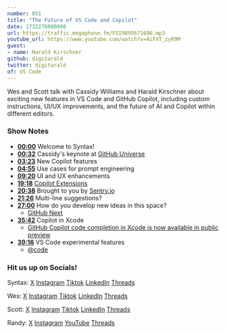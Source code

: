 ```yaml
---
number: 851
title: "The Future of VS Code and Copilot"
date: 1732276800000
url: https://traffic.megaphone.fm/FSI9895671696.mp3
youtube_url: https://www.youtube.com/watch?v=AiFXT_zyR9M
guest: 
- name: Harald Kirschner
github: digitarald
twitter: digitarald
of: VS Code
---
```


Wes and Scott talk with Cassidy Williams and Harald Kirschner about exciting new features in VS Code and GitHub Copilot, including custom instructions, UI/UX improvements, and the future of AI and Copilot within different editors.

### Show Notes

* **[00:00](#t=00:00)** Welcome to Syntax!
* **[00:32](#t=00:32)** Cassidy's keynote at [GitHub Universe](https://githubuniverse.com/)
* **[03:23](#t=03:23)** New Copilot features
* **[04:55](#t=04:55)** Use cases for prompt engineering
* **[09:20](#t=09:20)** UI and UX enhancements
* **[19:18](#t=19:18)** [Copilot Extensions](https://github.blog/news-insights/product-news/introducing-github-copilot-extensions/)
* **[20:38](#t=20:38)** Brought to you by [Sentry.io](https://sentry.io)
* **[21:26](#t=21:26)** Multi-line suggestions?
* **[27:00](#t=27:00)** How do you develop new ideas in this space?
  * [GitHub Next](https://githubnext.com/)
* **[35:42](#t=35:42)** Copilot in Xcode
  * [GitHub Copilot code completion in Xcode is now available in public preview](https://github.blog/changelog/2024-10-29-github-copilot-code-completion-in-xcode-is-now-available-in-public-preview/)
* **[39:16](#t=39:16)** VS Code experimental features
  * [@code](https://x.com/code)

### Hit us up on Socials!

Syntax: [X](https://twitter.com/syntaxfm) [Instagram](https://www.instagram.com/syntax_fm/) [Tiktok](https://www.tiktok.com/@syntaxfm) [LinkedIn](https://www.linkedin.com/company/96077407/admin/feed/posts/) [Threads](https://www.threads.net/@syntax_fm)

Wes: [X](https://twitter.com/wesbos) [Instagram](https://www.instagram.com/wesbos/) [Tiktok](https://www.tiktok.com/@wesbos) [LinkedIn](https://www.linkedin.com/in/wesbos/) [Threads](https://www.threads.net/@wesbos)

Scott: [X](https://twitter.com/stolinski) [Instagram](https://www.instagram.com/stolinski/) [Tiktok](https://www.tiktok.com/@stolinski) [LinkedIn](https://www.linkedin.com/in/stolinski/) [Threads](https://www.threads.net/@stolinski)

Randy: [X](https://twitter.com/randyrektor) [Instagram](https://www.instagram.com/randyrektor/) [YouTube](https://www.youtube.com/@randyrektor) [Threads](https://www.threads.net/@randyrektor)
